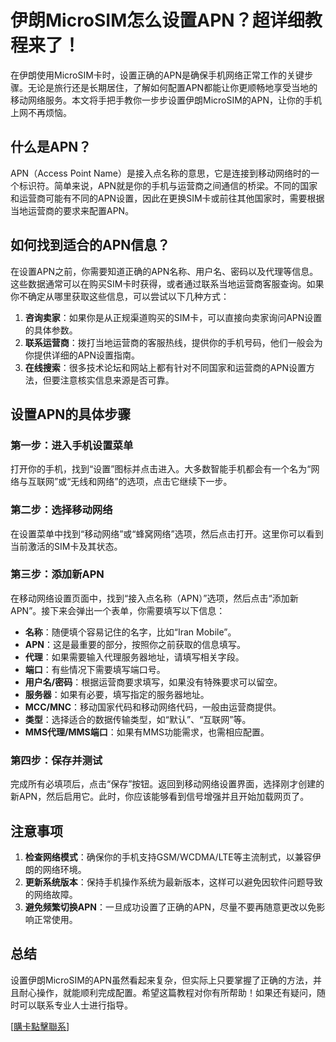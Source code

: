 # 伊朗MicroSIM怎么设置APN？超详细教程来了！

在伊朗使用MicroSIM卡时，设置正确的APN是确保手机网络正常工作的关键步骤。无论是旅行还是长期居住，了解如何配置APN都能让你更顺畅地享受当地的移动网络服务。本文将手把手教你一步步设置伊朗MicroSIM的APN，让你的手机上网不再烦恼。

## 什么是APN？

APN（Access Point Name）是接入点名称的意思，它是连接到移动网络时的一个标识符。简单来说，APN就是你的手机与运营商之间通信的桥梁。不同的国家和运营商可能有不同的APN设置，因此在更换SIM卡或前往其他国家时，需要根据当地运营商的要求来配置APN。

## 如何找到适合的APN信息？

在设置APN之前，你需要知道正确的APN名称、用户名、密码以及代理等信息。这些数据通常可以在购买SIM卡时获得，或者通过联系当地运营商客服查询。如果你不确定从哪里获取这些信息，可以尝试以下几种方式：

1. **咨询卖家**：如果你是从正规渠道购买的SIM卡，可以直接向卖家询问APN设置的具体参数。
2. **联系运营商**：拨打当地运营商的客服热线，提供你的手机号码，他们一般会为你提供详细的APN设置指南。
3. **在线搜索**：很多技术论坛和网站上都有针对不同国家和运营商的APN设置方法，但要注意核实信息来源是否可靠。

## 设置APN的具体步骤

### 第一步：进入手机设置菜单

打开你的手机，找到“设置”图标并点击进入。大多数智能手机都会有一个名为“网络与互联网”或“无线和网络”的选项，点击它继续下一步。

### 第二步：选择移动网络

在设置菜单中找到“移动网络”或“蜂窝网络”选项，然后点击打开。这里你可以看到当前激活的SIM卡及其状态。

### 第三步：添加新APN

在移动网络设置页面中，找到“接入点名称（APN）”选项，然后点击“添加新APN”。接下来会弹出一个表单，你需要填写以下信息：

- **名称**：随便填个容易记住的名字，比如“Iran Mobile”。
- **APN**：这是最重要的部分，按照你之前获取的信息填写。
- **代理**：如果需要输入代理服务器地址，请填写相关字段。
- **端口**：有些情况下需要填写端口号。
- **用户名/密码**：根据运营商要求填写，如果没有特殊要求可以留空。
- **服务器**：如果有必要，填写指定的服务器地址。
- **MCC/MNC**：移动国家代码和移动网络代码，一般由运营商提供。
- **类型**：选择适合的数据传输类型，如“默认”、“互联网”等。
- **MMS代理/MMS端口**：如果有MMS功能需求，也需相应配置。

### 第四步：保存并测试

完成所有必填项后，点击“保存”按钮。返回到移动网络设置界面，选择刚才创建的新APN，然后启用它。此时，你应该能够看到信号增强并且开始加载网页了。

## 注意事项

1. **检查网络模式**：确保你的手机支持GSM/WCDMA/LTE等主流制式，以兼容伊朗的网络环境。
2. **更新系统版本**：保持手机操作系统为最新版本，这样可以避免因软件问题导致的网络故障。
3. **避免频繁切换APN**：一旦成功设置了正确的APN，尽量不要再随意更改以免影响正常使用。

## 总结

设置伊朗MicroSIM的APN虽然看起来复杂，但实际上只要掌握了正确的方法，并且耐心操作，就能顺利完成配置。希望这篇教程对你有所帮助！如果还有疑问，随时可以联系专业人士进行指导。

[[購卡點擊聯系](https://t.me/s/esim1088)]